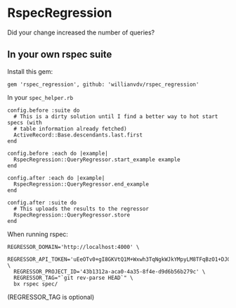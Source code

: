 # RspecRegression
Did your change increased the number of queries?

## In your own rspec suite

Install this gem:
```
gem 'rspec_regression', github: 'willianvdv/rspec_regression'
```

In your `spec_helper.rb`
```
config.before :suite do
  # This is a dirty solution until I find a better way to hot start specs (with
  # table information already fetched)
  ActiveRecord::Base.descendants.last.first
end

config.before :each do |example|
  RspecRegression::QueryRegressor.start_example example
end

config.after :each do |example|
  RspecRegression::QueryRegressor.end_example
end

config.after :suite do
  # This uploads the results to the regressor
  RspecRegression::QueryRegressor.store
end
```
When running rspec:
```
REGRESSOR_DOMAIN='http://localhost:4000' \
  REGRESSOR_API_TOKEN='uEeOTv0+gI8GKVtQ1M+Wxwh3TqNgkWJkYMpyLM8TFqBzO1+DJGHeqsKcUbd+dMmNYN7se6QhroQY9h/euYJLSg==' \
  REGRESSOR_PROJECT_ID='43b1312a-aca0-4a35-8f4e-d9d6b56b279c' \
  REGRESSOR_TAG="`git rev-parse HEAD`" \
  bx rspec spec/
```

(REGRESSOR_TAG is optional)
